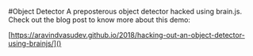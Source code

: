#Object Detector
A preposterous object detector hacked using brain.js. Check out the blog post to 
know more about this demo:

[https://aravindvasudev.github.io/2018/hacking-out-an-object-detector-using-brainjs/]()